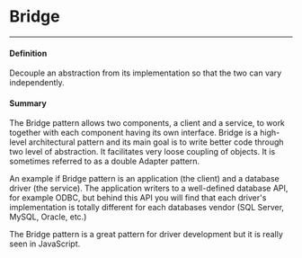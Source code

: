 # Bridge

---

#### Definition

Decouple an abstraction from its implementation so that the two can vary  independently.

#### Summary

The Bridge pattern allows two components, a client and a service, to work together with each component having its own interface. Bridge is a high-level architectural pattern and its main goal is to write better code through two level of abstraction.     It facilitates very loose coupling of objects. It is sometimes referred to as a double Adapter pattern.

An example if Bridge pattern is an application \(the client\) and a database driver \(the service\). The application writers to a well-defined database API, for example ODBC, but behind this API you will find that each driver's implementation is totally different for each databases vendor \(SQL Server, MySQL, Oracle, etc.\)

The Bridge pattern is a great pattern for driver development but it is really seen in JavaScript.

